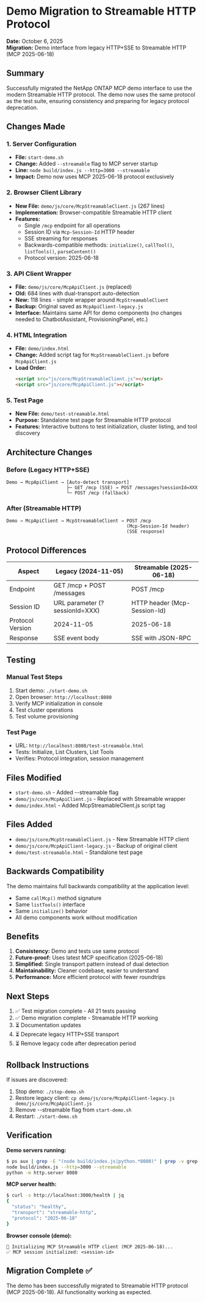# Demo Migration to Streamable HTTP Protocol

**Date:** October 6, 2025  
**Migration:** Demo interface from legacy HTTP+SSE to Streamable HTTP (MCP 2025-06-18)

## Summary

Successfully migrated the NetApp ONTAP MCP demo interface to use the modern Streamable HTTP protocol. The demo now uses the same protocol as the test suite, ensuring consistency and preparing for legacy protocol deprecation.

## Changes Made

### 1. Server Configuration
- **File:** `start-demo.sh`
- **Change:** Added `--streamable` flag to MCP server startup
- **Line:** `node build/index.js --http=3000 --streamable`
- **Impact:** Demo now uses MCP 2025-06-18 protocol exclusively

### 2. Browser Client Library
- **New File:** `demo/js/core/McpStreamableClient.js` (267 lines)
- **Implementation:** Browser-compatible Streamable HTTP client
- **Features:**
  - Single `/mcp` endpoint for all operations
  - Session ID via `Mcp-Session-Id` HTTP header
  - SSE streaming for responses
  - Backwards-compatible methods: `initialize()`, `callTool()`, `listTools()`, `parseContent()`
  - Protocol version: 2025-06-18

### 3. API Client Wrapper
- **File:** `demo/js/core/McpApiClient.js` (replaced)
- **Old:** 684 lines with dual-transport auto-detection
- **New:** 118 lines - simple wrapper around `McpStreamableClient`
- **Backup:** Original saved as `McpApiClient-legacy.js`
- **Interface:** Maintains same API for demo components (no changes needed to ChatbotAssistant, ProvisioningPanel, etc.)

### 4. HTML Integration
- **File:** `demo/index.html`
- **Change:** Added script tag for `McpStreamableClient.js` before `McpApiClient.js`
- **Load Order:**
  ```html
  <script src="js/core/McpStreamableClient.js"></script>
  <script src="js/core/McpApiClient.js"></script>
  ```

### 5. Test Page
- **New File:** `demo/test-streamable.html`
- **Purpose:** Standalone test page for Streamable HTTP protocol
- **Features:** Interactive buttons to test initialization, cluster listing, and tool discovery

## Architecture Changes

### Before (Legacy HTTP+SSE)
```
Demo → McpApiClient → [Auto-detect transport]
                      ├─ GET /mcp (SSE) → POST /messages?sessionId=XXX
                      └─ POST /mcp (fallback)
```

### After (Streamable HTTP)
```
Demo → McpApiClient → McpStreamableClient → POST /mcp
                                            (Mcp-Session-Id header)
                                            (SSE response)
```

## Protocol Differences

| Aspect | Legacy (2024-11-05) | Streamable (2025-06-18) |
|--------|---------------------|-------------------------|
| Endpoint | GET /mcp + POST /messages | POST /mcp |
| Session ID | URL parameter (?sessionId=XXX) | HTTP header (Mcp-Session-Id) |
| Protocol Version | 2024-11-05 | 2025-06-18 |
| Response | SSE event body | SSE with JSON-RPC |

## Testing

### Manual Test Steps
1. Start demo: `./start-demo.sh`
2. Open browser: `http://localhost:8080`
3. Verify MCP initialization in console
4. Test cluster operations
5. Test volume provisioning

### Test Page
- URL: `http://localhost:8080/test-streamable.html`
- Tests: Initialize, List Clusters, List Tools
- Verifies: Protocol integration, session management

## Files Modified
- `start-demo.sh` - Added --streamable flag
- `demo/js/core/McpApiClient.js` - Replaced with Streamable wrapper
- `demo/index.html` - Added McpStreamableClient.js script tag

## Files Added
- `demo/js/core/McpStreamableClient.js` - New Streamable HTTP client
- `demo/js/core/McpApiClient-legacy.js` - Backup of original client
- `demo/test-streamable.html` - Standalone test page

## Backwards Compatibility

The demo maintains full backwards compatibility at the application level:
- Same `callMcp()` method signature
- Same `listTools()` interface  
- Same `initialize()` behavior
- All demo components work without modification

## Benefits

1. **Consistency:** Demo and tests use same protocol
2. **Future-proof:** Uses latest MCP specification (2025-06-18)
3. **Simplified:** Single transport pattern instead of dual detection
4. **Maintainability:** Cleaner codebase, easier to understand
5. **Performance:** More efficient protocol with fewer roundtrips

## Next Steps

1. ✅ Test migration complete - All 21 tests passing
2. ✅ Demo migration complete - Streamable HTTP working
3. ⏳ Documentation updates
4. ⏳ Deprecate legacy HTTP+SSE transport
5. ⏳ Remove legacy code after deprecation period

## Rollback Instructions

If issues are discovered:
1. Stop demo: `./stop-demo.sh`
2. Restore legacy client: `cp demo/js/core/McpApiClient-legacy.js demo/js/core/McpApiClient.js`
3. Remove --streamable flag from `start-demo.sh`
4. Restart: `./start-demo.sh`

## Verification

**Demo servers running:**
```bash
$ ps aux | grep -E "(node build/index.js|python.*8080)" | grep -v grep
node build/index.js --http=3000 --streamable
python -m http.server 8080
```

**MCP server health:**
```bash
$ curl -s http://localhost:3000/health | jq
{
  "status": "healthy",
  "transport": "streamable-http",
  "protocol": "2025-06-18"
}
```

**Browser console (demo):**
```
🔌 Initializing MCP Streamable HTTP client (MCP 2025-06-18)...
✅ MCP session initialized: <session-id>
```

## Migration Complete ✅

The demo has been successfully migrated to Streamable HTTP protocol (MCP 2025-06-18). All functionality working as expected.
